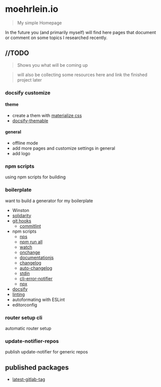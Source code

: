 # moehrlein.io

> My simple Homepage

In the future you (and primarily myself) will find here pages that document or comment on some topics I researched recently.

## //TODO
> Shows you what will be coming up

> will also be collecting some resources here and link the finished project later

### docsify customize

#### theme
- create a them with [materialize css](https://materializecss.com/)
- [docsify-themable](https://jhildenbiddle.github.io/docsify-themeable/#/)

#### general
- offline mode
- add more pages and customize settings in general
- add logo


### npm scripts
using npm scripts for building

### boilerplate
want to build a generator for my boilerplate
- Winston
- [solidarity]()
- [git hooks](https://git-scm.com/book/uz/v2/Customizing-Git-Git-Hooks)
    - [commitlint](https://www.npmjs.com/package/@commitlint/cli)
- npm scripts
    - [nps](https://www.npmjs.com/package/nps)
    - [npm run all](https://www.npmjs.com/package/npm-run-all)
    - [watch](https://www.npmjs.com/package/watch)
    - [onchange](https://github.com/Qard/onchange)
    - [documentationjs](https://documentation.js.org/)
    - [changelog](https://www.npmjs.com/package/changelog)
    - [auto-changelog](https://www.npmjs.com/package/auto-changelog)
    - [stdin](https://www.npmjs.com/package/stdin)
    - [cli-error-notifier](https://github.com/micromata/cli-error-notifier)
    - [npx](https://www.npmjs.com/package/npx)
- [docsify](https://docsify.js.org)
- [linting](https://eslint.org/)
- autoformating with ESLint
- editorconfig


### router setup cli
automatic router setup

### update-notifier-repos
publish update-notifier for generic repos

## published packages

- [latest-gitlab-tag](https://www.npmjs.com/package/latest-gitlab-tag)